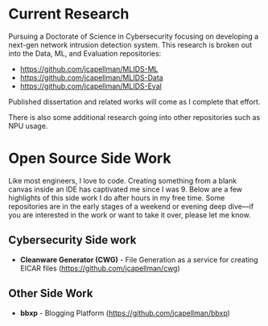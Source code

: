 # Current Research
Pursuing a Doctorate of Science in Cybersecurity focusing on developing a next-gen network intrusion detection system. This research is broken out into the Data, ML, and Evaluation repositories:
* https://github.com/jcapellman/MLIDS-ML
* https://github.com/jcapellman/MLIDS-Data
* https://github.com/jcapellman/MLIDS-Eval

Published dissertation and related works will come as I complete that effort.

There is also some additional research going into other repositories such as NPU usage.

# Open Source Side Work
Like most engineers, I love to code. Creating something from a blank canvas inside an IDE has captivated me since I was 9. Below are a few highlights of this side work I do after hours in my free time. Some repositories are in the early stages of a weekend or evening deep dive—if you are interested in the work or want to take it over, please let me know.

## Cybersecurity Side work
* **Cleanware Generator (CWG)** - File Generation as a service for creating EICAR files (https://github.com/jcapellman/cwg)

## Other Side Work
* **bbxp** - Blogging Platform (https://github.com/jcapellman/bbxp)
